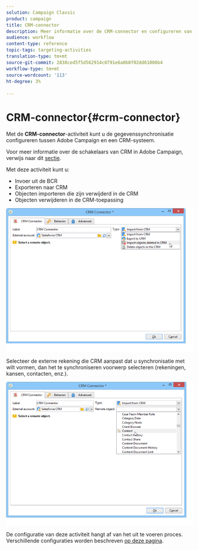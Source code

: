 ```yaml
---
solution: Campaign Classic
product: campaign
title: CRM-connector
description: Meer informatie over de CRM-connector en configureren van gegevenssynchronisatie
audience: workflow
content-type: reference
topic-tags: targeting-activities
translation-type: tm+mt
source-git-commit: 2838ced5f5d562914c0791e6a0b8f02dd61006b4
workflow-type: tm+mt
source-wordcount: '113'
ht-degree: 3%

---
```



# CRM-connector{#crm-connector}

Met de **CRM-connector**-activiteit kunt u de gegevenssynchronisatie configureren tussen Adobe Campaign en een CRM-systeem.

Voor meer informatie over de schakelaars van CRM in Adobe Campaign, verwijs naar dit [sectie](../../platform/using/crm-connectors.md).

Met deze activiteit kunt u:

* Invoer uit de BCR
* Exporteren naar CRM
* Objecten importeren die zijn verwijderd in de CRM
* Objecten verwijderen in de CRM-toepassing

![](assets/crm_task_select_op.png)

Selecteer de externe rekening die CRM aanpast dat u synchronisatie met wilt vormen, dan het te synchroniseren voorwerp selecteren (rekeningen, kansen, contacten, enz.).

![](assets/crm_task_select_obj.png)

De configuratie van deze activiteit hangt af van het uit te voeren proces. Verschillende configuraties worden beschreven [op deze pagina](../../platform/using/crm-data-sync.md).
